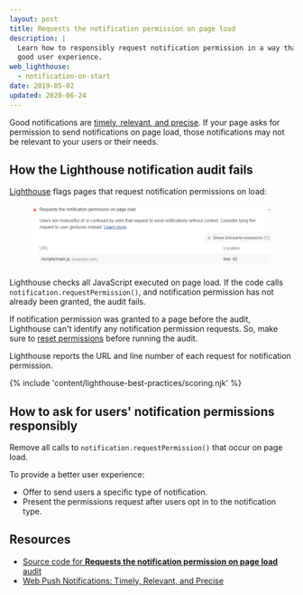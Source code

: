 ```yaml
---
layout: post
title: Requests the notification permission on page load
description: |
  Learn how to responsibly request notification permission in a way that provides
  good user experience.
web_lighthouse:
  - notification-on-start
date: 2019-05-02
updated: 2020-06-24
---
```


Good notifications are [timely, relevant, and precise](https://developers.google.com/web/fundamentals/push-notifications/).
If your page asks for permission to send notifications on page load,
those notifications may not be relevant to your users or their needs.

## How the Lighthouse notification audit fails

[Lighthouse](https://developers.google.com/web/tools/lighthouse/) flags pages that request notification permissions on load:

<figure class="w-figure">
  <img class="w-screenshot" src="notification-on-start.png" alt="Lighthouse audit shows page requests notification permissions on load">
</figure>

Lighthouse checks all JavaScript executed on page load.
If the code calls `notification.requestPermission()`,
and notification permission has not already been granted, the audit fails.

If notification permission was granted to a page before the audit,
Lighthouse can't identify any notification permission requests.
So, make sure to [reset permissions](https://support.google.com/chrome/answer/6148059)
before running the audit.

Lighthouse reports the URL and line number
of each request for notification permission.

{% include 'content/lighthouse-best-practices/scoring.njk' %}

## How to ask for users' notification permissions responsibly
Remove all calls to `notification.requestPermission()`
that occur on page load.

To provide a better user experience:
- Offer to send users a specific type of notification.
- Present the permissions request after users opt in to the notification type.

## Resources

- [Source code for **Requests the notification permission on page load** audit](https://github.com/GoogleChrome/lighthouse/blob/master/lighthouse-core/audits/dobetterweb/notification-on-start.js)
- [Web Push Notifications: Timely, Relevant, and Precise](https://developers.google.com/web/fundamentals/push-notifications/)
